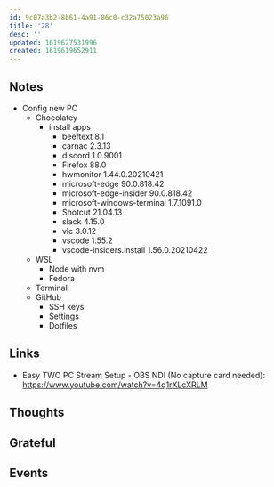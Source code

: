 ```yaml
---
id: 9c07a3b2-8b61-4a91-86c0-c32a75023a96
title: '28'
desc: ''
updated: 1619627531996
created: 1619619652911
---
```


## Notes

- Config new PC
  - Chocolatey
    - install apps
      - beeftext 8.1
      - carnac 2.3.13
      - discord 1.0.9001
      - Firefox 88.0
      - hwmonitor 1.44.0.20210421
      - microsoft-edge 90.0.818.42
      - microsoft-edge-insider 90.0.818.42
      - microsoft-windows-terminal 1.7.1091.0
      - Shotcut 21.04.13
      - slack 4.15.0
      - vlc 3.0.12
      - vscode 1.55.2
      - vscode-insiders.install 1.56.0.20210422
  - WSL
    - Node with nvm
    - Fedora
  - Terminal
  - GitHub
    - SSH keys
    - Settings
    - Dotfiles

## Links

- Easy TWO PC Stream Setup - OBS NDI (No capture card needed):
  https://www.youtube.com/watch?v=4q1rXLcXRLM

## Thoughts

## Grateful

## Events
